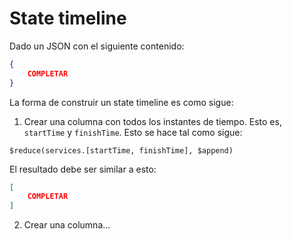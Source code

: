 # State timeline

Dado un JSON con el siguiente contenido:
```json
{
    COMPLETAR
}
```

La forma de construir un state timeline es como sigue:
1. Crear una columna con todos los instantes de tiempo. Esto es, `startTime` y `finishTime`. Esto se hace tal como sigue:
```
$reduce(services.[startTime, finishTime], $append)
```
El resultado debe ser similar a esto:
```json
[
    COMPLETAR
]
```
2. Crear una columna...